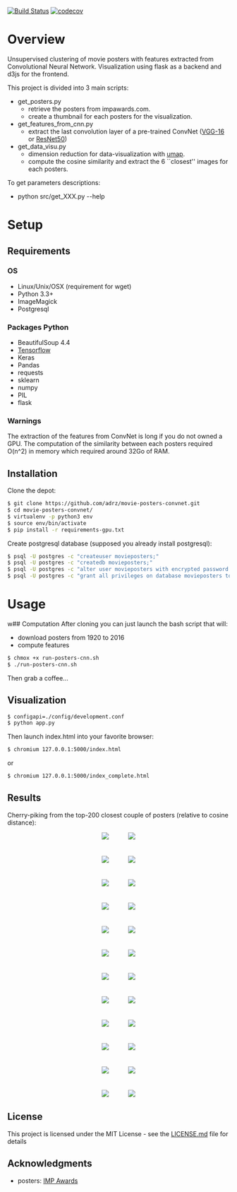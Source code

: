[![Build
Status](https://travis-ci.org/adrz/movie-posters-convnet.svg?branch=master)](https://travis-ci.org/adrz/movie-posters-convnet)
[![codecov](https://codecov.io/gh/adrz/movie-posters-convnet/branch/master/graph/badge.svg)](https://codecov.io/gh/adrz/movie-posters-convnet)

# Overview

Unsupervised clustering of movie posters with features extracted from Convolutional Neural
Network. Visualization using flask as a backend and d3js for the frontend.

This project is divided into 3 main scripts:
* get_posters.py
  * retrieve the posters from impawards.com.
  * create a thumbnail for each posters for the visualization.
* get_features_from_cnn.py
  * extract the last convolution layer of a pre-trained ConvNet ([VGG-16](https://arxiv.org/abs/1409.1556) or [ResNet50](https://arxiv.org/abs/1512.03385))
* get_data_visu.py
  * dimension reduction for data-visualization with [umap](https://arxiv.org/abs/1802.03426).
  * compute the cosine similarity and extract the 6 ``closest'' images for each posters.

To get parameters descriptions:
* python src/get_XXX.py --help

# Setup

## Requirements

### OS
* Linux/Unix/OSX (requirement for wget)
* Python 3.3+
* ImageMagick
* Postgresql

### Packages Python
* BeautifulSoup 4.4
* [Tensorflow](https://www.tensorflow.org/install/)
* Keras
* Pandas
* requests
* sklearn
* numpy
* PIL
* flask

### Warnings
The extraction of the features from ConvNet is long if you do not owned a GPU.
The computation of the similarity between each posters required O(n^2) in memory which
required around 32Go of RAM.

## Installation

Clone the depot:
```sh
$ git clone https://github.com/adrz/movie-posters-convnet.git
$ cd movie-posters-convnet/
$ virtualenv -p python3 env
$ source env/bin/activate
$ pip install -r requirements-gpu.txt
```

Create postgresql database (supposed you already install postgresql):
```sh
$ psql -U postgres -c "createuser movieposters;"
$ psql -U postgres -c "createdb movieposters;"
$ psql -U postgres -c "alter user movieposters with encrypted password 'yourpassword';"
$ psql -U postgres -c "grant all privileges on database movieposters to movieposters ;"
```

# Usage

w## Computation
After cloning you can just launch the bash script that will:
* download posters from 1920 to 2016
* compute features

```sh
$ chmox +x run-posters-cnn.sh
$ ./run-posters-cnn.sh
```

Then grab a coffee...

## Visualization
```sh
$ configapi=./config/development.conf
$ python app.py
```

Then launch index.html into your favorite browser:
```sh
$ chromium 127.0.0.1:5000/index.html
```
or 
```sh
$ chromium 127.0.0.1:5000/index_complete.html
```


## Results
Cherry-piking from the top-200 closest couple of posters (relative to cosine distance):

<div align = 'center'>
<a href = 'examples/thumb-1030-000.jpg'><img src = 'examples/thumb-300-000.png', hspace="20"></a>
<a href = 'examples/thumb-1030-001.jpg'><img src = 'examples/thumb-300-001.png', hspace="20"></a>
<br><br><br>
<a href = 'examples/thumb-1030-002.jpg'><img src = 'examples/thumb-300-002.png', hspace="20"></a>
<a href = 'examples/thumb-1030-003.jpg'><img src = 'examples/thumb-300-003.png', hspace="20"></a>
<br><br><br>
<a href = 'examples/thumb-1030-004.jpg'><img src = 'examples/thumb-300-004.png', hspace="20"></a>
<a href = 'examples/thumb-1030-005.jpg'><img src = 'examples/thumb-300-005.png', hspace="20"></a>
<br><br><br>
<a href = 'examples/thumb-1030-006.jpg'><img src = 'examples/thumb-300-006.png', hspace="20"></a>
<a href = 'examples/thumb-1030-007.jpg'><img src = 'examples/thumb-300-007.png', hspace="20"></a>
<br><br><br>
<a href = 'examples/thumb-1030-008.jpg'><img src = 'examples/thumb-300-008.png', hspace="20"></a>
<a href = 'examples/thumb-1030-009.jpg'><img src = 'examples/thumb-300-009.png', hspace="20"></a>
<br><br><br>
<a href = 'examples/thumb-1030-010.jpg'><img src = 'examples/thumb-300-010.png', hspace="20"></a>
<a href = 'examples/thumb-1030-011.jpg'><img src = 'examples/thumb-300-011.png', hspace="20"></a>
<br><br><br>
<a href = 'examples/thumb-1030-012.jpg'><img src = 'examples/thumb-300-012.png', hspace="20"></a>
<a href = 'examples/thumb-1030-013.jpg'><img src = 'examples/thumb-300-013.png', hspace="20"></a>
<br><br><br>
<a href = 'examples/thumb-1030-014.jpg'><img src = 'examples/thumb-300-014.png', hspace="20"></a>
<a href = 'examples/thumb-1030-015.jpg'><img src = 'examples/thumb-300-015.png', hspace="20"></a>
<br><br><br>
<a href = 'examples/thumb-1030-016.jpg'><img src = 'examples/thumb-300-016.png', hspace="20"></a>
<a href = 'examples/thumb-1030-017.jpg'><img src = 'examples/thumb-300-017.png', hspace="20"></a>
<br><br><br>
<a href = 'examples/thumb-1030-018.jpg'><img src = 'examples/thumb-300-018.png', hspace="20"></a>
<a href = 'examples/thumb-1030-019.jpg'><img src = 'examples/thumb-300-019.png', hspace="20"></a>
<br><br><br>
<a href = 'examples/thumb-1030-020.jpg'><img src = 'examples/thumb-300-020.png', hspace="20"></a>
<a href = 'examples/thumb-1030-021.jpg'><img src = 'examples/thumb-300-021.png', hspace="20"></a>
<br><br><br>
<a href = 'examples/thumb-1030-022.jpg'><img src = 'examples/thumb-300-022.png', hspace="20"></a>
<a href = 'examples/thumb-1030-023.jpg'><img src = 'examples/thumb-300-023.png', hspace="20"></a>
</div>


## License

This project is licensed under the MIT License - see the [LICENSE.md](LICENSE.md) file for details

## Acknowledgments

* posters: [IMP Awards](http://impawards.com)



<!-- ## Postgresql -->
<!-- sudo -u postgres createuser movieposters -->
<!-- sudo -u postgres createdb movieposters -->
<!-- sudo -u postgres psql -->
<!-- alter user movieposters with encrypted password 'm'; -->
<!-- grant all privileges on database movieposters to movieposters ; -->


<!-- ## Server install -->

<!-- sudo apt update -->
<!-- sudo apt upgrade -y -->
<!-- sudo apt install -y git python-requests software-properties-common \ -->
<!-- python-software-properties \ -->
<!-- apt-transport-https \ -->
<!-- python-pip \ -->
<!-- python3-dev \ -->
<!-- python-virtualenv \ -->
<!-- libpcre3 libpcre3-dev \ -->
<!-- nginx -->
	
<!-- mkdir /app && cd /app -->

<!-- ### Download database -->
<!-- wget https://gist.githubusercontent.com/adrz/2484cccdc5624a2d36c4d3a46499a72a/raw/7b13cd932c3425525e064dd19ede221c3725d242/google_drive.py -->
<!-- python google_drive.py 1k2sy5Ncjr2L6LgM12Nc_W0Ht_WjiFa2q ./data.tar.gz -->
<!-- tar -xzf data.tar.gz -->

<!-- ### Install docker+docker-compose -->
<!-- curl -fsSL https://download.docker.com/linux/ubuntu/gpg | sudo apt-key add - -->
<!-- sudo add-apt-repository "deb [arch=amd64] https://download.docker.com/linux/ubuntu $(lsb_release -cs) stable" -->
<!-- sudo apt-get update -->
<!-- sudo apt-get install -y docker-ce -->
<!-- sudo curl -L https://github.com/docker/compose/releases/download/1.21.0/docker-compose-`uname -s`-`uname -m` -o /usr/local/bin/docker-compose -->
<!-- sudo chmod +x /usr/local/bin/docker-compose -->


<!-- git clone https://github.com/adrz/movie-posters-convnet -->


<!-- export LC_ALL="en_US.UTF-8" -->
<!-- export LC_CTYPE="en_US.UTF-8" -->
<!-- sudo dpkg-reconfigure -f noninteractive locales -->


<!-- mv data/ movie-posters-convnet/ -->
<!-- cd movie-posters-convnet -->
<!-- mkdir static && ln -s $(pwd)/data $(pwd)/static/ -->
<!-- virtualenv -p python3 env -->
<!-- source env/bin/activate -->
<!-- pip install -r requirements.txt -->
<!-- pip install psycopg2-binary -->
<!-- pip install uwsgi -->
<!-- sudo docker run --name some-postgres --restart unless-stopped -e POSTGRES_PASSWORD=m -d -p 5432:5432 postgres -->

<!-- sudo apt install -y postgresql-client -->
<!-- PGPASSWORD=m psql -h 0.0.0.0 -U postgres -c 'create database movieposters;' -->
<!-- PGPASSWORD=m psql -h 0.0.0.0 -U postgres movieposters < data/moviesweb.db -->


<!-- ##  -->

<!-- ### nginx / web -->


<!-- ### In file /etc/systemd/system/movieposters.service -->

<!-- sudo cp movieposters.service /etc/systemd/system/movieposters.service -->

<!-- sudo service movieposters start -->
<!-- sudo systemctl enable movieposters -->

<!-- ## in file /etc/nginx/sites-available/movieposters -->

<!-- sudo cp flask-site-nginx.conf /etc/nginx/sites-available/movieposters -->

<!-- sudo rm -rf /etc/nginx/sites-available/default -->
<!-- sudo rm -rf /etc/nginx/sites-enabled/default -->
<!-- sudo ln -s /etc/nginx/sites-available/movieposters /etc/nginx/sites-enabled/movieposters -->

<!-- sudo service nginx restart -->
<!-- ### Bootstrap: -->
<!-- scw exec ifconfig eth0 | grep "inet addr" | cut -d ':' -f 2 | cut -d ' ' -f 1 -->






